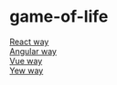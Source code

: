 # game-of-life
<a href="https://diegocardoso93.github.io/game-of-life/react/build/index.html" target="_blank">React way</a>  
<a href="https://diegocardoso93.github.io/game-of-life/angular/dist/" target="_blank">Angular way</a>  
<a href="https://diegocardoso93.github.io/game-of-life/vue/dist/" target="_blank">Vue way</a>  
<a href="https://diegocardoso93.github.io/game-of-life/yew/game_of_life/build/index.html" target="_blank">Yew way</a>
